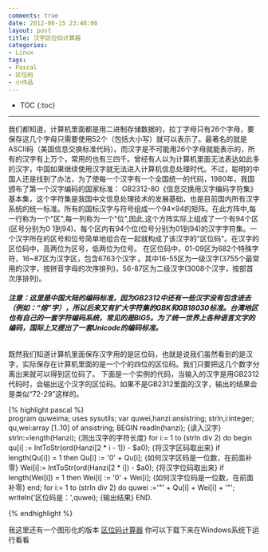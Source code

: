 ```yaml
---
comments: true
date: 2012-06-15 23:48:00
layout: post
title: 汉字区位码计算器
categories:
- Linux
tags:
- Pascal
- 区位码
- 小作品
---
```



* TOC
{:toc}
<hr/>
我们都知道，计算机里面都是用二进制存储数据的，拉丁字母只有26个字母，要保存这几个字母只需要使用52个（包括大小写）就可以表示了。最著名的就是ASCII码（美国信息交换标准代码）。而汉字是不可能用26个字母就能表示的，所有的汉字有上万个，常用的也有三四千。曾经有人以为计算机里面无法表达如此多的汉字，中国如果继续使用汉字就无法进入计算机信息处理时代。不过，聪明的中国人还是找到了办法，为了使每一个汉字有一个全国统一的代码，1980年，我国颁布了第一个汉字编码的国家标准： GB2312-80《信息交换用汉字编码字符集》基本集，这个字符集是我国中文信息处理技术的发展基础，也是目前国内所有汉字系统的统一标准。所有的国标汉字与符号组成一个94×94的矩阵。在此方阵中,每一行称为一个"区",每一列称为一个"位",因此,这个方阵实际上组成了一个有94个区(区号分别为0 1到94)、每个区内有94个位(位号分别为01到94)的汉字字符集。一个汉字所在的区号和位号简单地组合在一起就构成了该汉字的"区位码"。在汉字的区位码中，高两位为区号，低两位为位号。 在区位码中，01-09区为682个特殊字符，16~87区为汉字区，包含6763个汉字 。其中16-55区为一级汉字(3755个最常用的汉字，按拼音字母的次序排列)，56-87区为二级汉字(3008个汉字，按部首次序排列)。

###### **注意：这里是中国大陆的编码标准，因为GB2312中还有一些汉字没有包含进去（例如：“熔”字），所以后来又有扩大字符集的GBK和GB18030标准。台湾地区也有自己的一套字符编码系统，常见的是BIG5。为了统一世界上各种语言文字的编码，国际上又提出了一套Unicode的编码标准。**

既然我们知道计算机里面保存汉字用的是区位码，也就是说我们虽然看到的是汉字，实际保存在计算机里面的是一个个的四位的区位码。我们只要把这几个数字分离出来就可以得到区位码了。
下面是一个实例的代码，当输入的汉字是用GB2312代码时，会输出这个汉字的区位码。如果不是GB2312里面的汉字，输出的结果会是类似“72-29”这样的。
    
{% highlight pascal %}    
    program quweima;
    uses sysutils;
    var
    quwei,hanzi:ansistring;
    strln,i:integer;
    qu,wei:array [1..10] of ansistring;
    BEGIN
    readln(hanzi);   {读入汉字}
    strln:=length(Hanzi);  {测出汉字的字符长度}
    for i:= 1 to (strln div 2) do
                  begin
                    qu[i] := IntToStr(ord(Hanzi[2 * i - 1]) - $a0);   {将汉字区码取出来}
                    if length(Qu[i]) = 1 then
                        Qu[i] := '0' + Qu[i];         {如何汉字区码是一位数，在前面补零}
                    Wei[i]:= IntToStr(ord(Hanzi[2 * i]) - $a0);      {将汉字位码取出来}
                    if length(Wei[i]) = 1 then
                        Wei[i] := '0' + Wei[i];       {如何汉字位码是一位数，在前面补零}
                  end;
    for i:= 1 to (strln div 2) do
          quwei :='"' + Qu[i] + Wei[i] + '"';
    writeln('区位码是：',quwei);       {输出结果}
    END.
    

{% endhighlight %}



我这里还有一个图形化的版本
[区位码计算器](http://andylinux-wordpress.stor.sinaapp.com/uploads/2012/06/区位码计算器.zip)
你可以下载下来在Windows系统下运行看看
